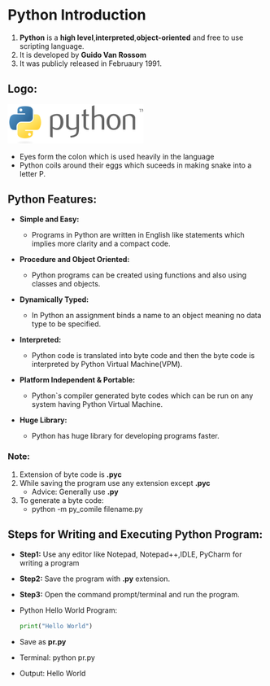# Python Introduction

1. **Python** is a **high level**,**interpreted**,**object-oriented** and free to use scripting language.
2. It is developed by **Guido Van Rossom**
3. It was publicly released in Februaury 1991.

## Logo:
![Logo](Python&#32;Logo.png)
* Eyes form the colon which is used heavily in the language
* Python coils around their eggs which suceeds in making snake into a letter P.

## Python Features: 

* **Simple and Easy:**
    * Programs in Python are written in English like statements which implies more clarity and a compact code.

* **Procedure and Object Oriented:**
    * Python programs can be created using functions and also using classes and objects.

* **Dynamically Typed:**
    * In Python an assignment binds a name to an object meaning no data type to be specified.

* **Interpreted:**
    *  Python code is translated into byte code and then the byte code is interpreted by Python Virtual Machine(VPM).

* **Platform Independent & Portable:**
    * Python`s compiler generated byte codes which can be run on any system having Python Virtual Machine.

* **Huge Library:**
    * Python has huge library for developing programs faster.

### Note:

1. Extension of byte code is **__.pyc__**
2. While saving the program use any extension except **__.pyc__**
    * Advice: Generally use **__.py__**
3. To generate a byte code:
    * python -m py_comile filename.py

## Steps for Writing and Executing Python  Program:

* __Step1:__ Use any editor like Notepad, Notepad++,IDLE, PyCharm for writing a program
* __Step2:__ Save the program with __.py__ extension.
* __Step3:__ Open the command prompt/terminal and run the program.

* Python Hello World Program:
  ```python
  print("Hello World")
  ```
* Save as __pr.py__

* Terminal: python pr.py
* Output: Hello World
  
